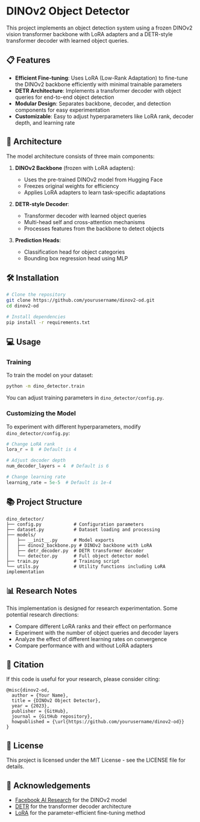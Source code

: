 # DINOv2 Object Detector

This project implements an object detection system using a frozen DINOv2 vision transformer backbone with LoRA adapters and a DETR-style transformer decoder with learned object queries.

## 📋 Features

- **Efficient Fine-tuning**: Uses LoRA (Low-Rank Adaptation) to fine-tune the DINOv2 backbone efficiently with minimal trainable parameters
- **DETR Architecture**: Implements a transformer decoder with object queries for end-to-end object detection
- **Modular Design**: Separates backbone, decoder, and detection components for easy experimentation
- **Customizable**: Easy to adjust hyperparameters like LoRA rank, decoder depth, and learning rate

## 🧠 Architecture

The model architecture consists of three main components:

1. **DINOv2 Backbone** (frozen with LoRA adapters):
   - Uses the pre-trained DINOv2 model from Hugging Face
   - Freezes original weights for efficiency
   - Applies LoRA adapters to learn task-specific adaptations

2. **DETR-style Decoder**:
   - Transformer decoder with learned object queries
   - Multi-head self and cross-attention mechanisms
   - Processes features from the backbone to detect objects

3. **Prediction Heads**:
   - Classification head for object categories
   - Bounding box regression head using MLP

## 🛠️ Installation

```bash
# Clone the repository
git clone https://github.com/yourusername/dinov2-od.git
cd dinov2-od

# Install dependencies
pip install -r requirements.txt
```

## 💻 Usage

### Training

To train the model on your dataset:

```bash
python -m dino_detector.train
```

You can adjust training parameters in `dino_detector/config.py`.

### Customizing the Model

To experiment with different hyperparameters, modify `dino_detector/config.py`:

```python
# Change LoRA rank
lora_r = 8  # Default is 4

# Adjust decoder depth
num_decoder_layers = 4  # Default is 6

# Change learning rate
learning_rate = 5e-5  # Default is 1e-4
```

## 📚 Project Structure

```
dino_detector/
├── config.py            # Configuration parameters
├── dataset.py           # Dataset loading and processing
├── models/
│   ├── __init__.py      # Model exports
│   ├── dinov2_backbone.py # DINOv2 backbone with LoRA
│   ├── detr_decoder.py  # DETR transformer decoder
│   └── detector.py      # Full object detector model
├── train.py             # Training script
└── utils.py             # Utility functions including LoRA implementation
```

## 📊 Research Notes

This implementation is designed for research experimentation. Some potential research directions:

- Compare different LoRA ranks and their effect on performance
- Experiment with the number of object queries and decoder layers
- Analyze the effect of different learning rates on convergence
- Compare performance with and without LoRA adapters

## 📝 Citation

If this code is useful for your research, please consider citing:

```
@misc{dinov2-od,
  author = {Your Name},
  title = {DINOv2 Object Detector},
  year = {2023},
  publisher = {GitHub},
  journal = {GitHub repository},
  howpublished = {\url{https://github.com/yourusername/dinov2-od}}
}
```

## 📄 License

This project is licensed under the MIT License - see the LICENSE file for details.

## 🙏 Acknowledgements

- [Facebook AI Research](https://ai.facebook.com/) for the DINOv2 model
- [DETR](https://github.com/facebookresearch/detr) for the transformer decoder architecture
- [LoRA](https://arxiv.org/abs/2106.09685) for the parameter-efficient fine-tuning method